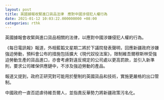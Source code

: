 ```yaml
---
layout: post
title: 英國據報收緊進口貨品法律　應對中國涉侵犯人權行為
date: 2021-01-12 10:03:22.000000000 +08:00
categories: rthk
---
```


英國據報會收緊與進口貨品相關的法律，以應對中國涉嫌侵犯人權的行為。

《每日電訊報》報道，外相藍韜文星期二將於下議院發表聲明，回應新疆政府涉嫌強迫勞動，預料會公布的措施包括擴大《現代奴役法案》，限制維吾爾穆斯林受強迫勞動生產的貨品進口，亦會考慮對違反規定的公司處以更高罰款，並引入新準則，要求公司確保供應鏈中，不涉及強迫勞動的產品。

報道又提到，政府正研究對可能用於壓制的英國貨品和技術，實施更嚴格的出口管制。

中國政府一直否認虐待維吾爾人，並指責反華勢力將新疆政策污名化。
